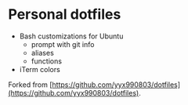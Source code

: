 # Personal dotfiles

- Bash customizations for Ubuntu
  - prompt with git info
  - aliases
  - functions
- iTerm colors

 Forked from [https://github.com/yyx990803/dotfiles](https://github.com/yyx990803/dotfiles).
